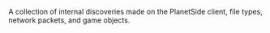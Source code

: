 A collection of internal discoveries made on the PlanetSide client, file
types, network packets, and game objects.